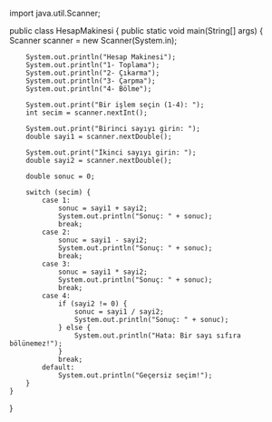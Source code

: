import java.util.Scanner;

public class HesapMakinesi {
    public static void main(String[] args) {
        Scanner scanner = new Scanner(System.in);

        System.out.println("Hesap Makinesi");
        System.out.println("1- Toplama");
        System.out.println("2- Çıkarma");
        System.out.println("3- Çarpma");
        System.out.println("4- Bölme");

        System.out.print("Bir işlem seçin (1-4): ");
        int secim = scanner.nextInt();

        System.out.print("Birinci sayıyı girin: ");
        double sayi1 = scanner.nextDouble();

        System.out.print("İkinci sayıyı girin: ");
        double sayi2 = scanner.nextDouble();

        double sonuc = 0;

        switch (secim) {
            case 1:
                sonuc = sayi1 + sayi2;
                System.out.println("Sonuç: " + sonuc);
                break;
            case 2:
                sonuc = sayi1 - sayi2;
                System.out.println("Sonuç: " + sonuc);
                break;
            case 3:
                sonuc = sayi1 * sayi2;
                System.out.println("Sonuç: " + sonuc);
                break;
            case 4:
                if (sayi2 != 0) {
                    sonuc = sayi1 / sayi2;
                    System.out.println("Sonuç: " + sonuc);
                } else {
                    System.out.println("Hata: Bir sayı sıfıra bölünemez!");
                }
                break;
            default:
                System.out.println("Geçersiz seçim!");
        }
    }
}
